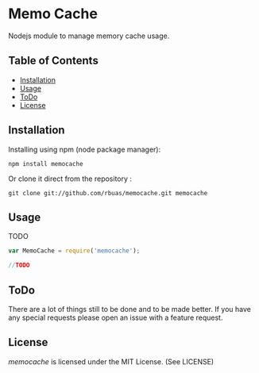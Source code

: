 # Memo Cache

Nodejs module to manage memory cache usage.

## Table of Contents

 * [Installation](#installation)
 * [Usage](#usage)
 * [ToDo](#todo)
 * [License](#license)

## Installation

Installing using npm (node package manager):

    npm install memocache

Or clone it direct from the repository :

    git clone git://github.com/rbuas/memocache.git memocache

## Usage

TODO

```javascript
var MemoCache = require('memocache');

//TODO
```

## ToDo

There are a lot of things still to be done and to be made better. If you have any special requests please open an issue with a feature request.

## License

_memocache_ is licensed under the MIT License. (See LICENSE)